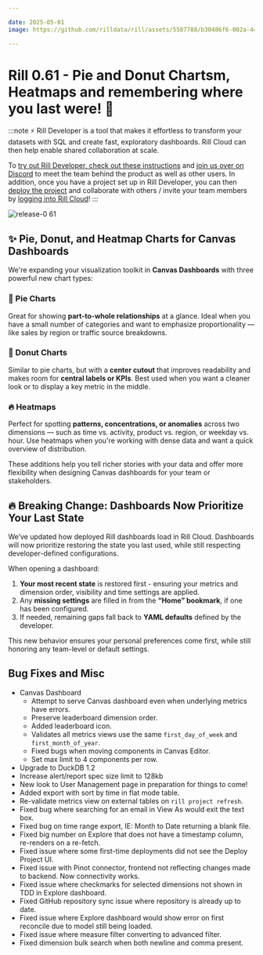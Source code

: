 ```yaml
---

date: 2025-05-01
image: https://github.com/rilldata/rill/assets/5587788/b30486f6-002a-445d-8a1b-955b6ec0066d

---
```


# Rill 0.61 - Pie and Donut Chartsm, Heatmaps and remembering where you last were! 👀

:::note
⚡ Rill Developer is a tool that makes it effortless to transform your datasets with SQL and create fast, exploratory dashboards. Rill Cloud can then help enable shared collaboration at scale.

To [try out Rill Developer, check out these instructions](/home/install) and [join us over on Discord](https://bit.ly/3bbcSl9) to meet the team behind the product as well as other users. In addition, once you have a project set up in Rill Developer, you can then [deploy the project](/deploy/deploy-dashboard) and collaborate with others / invite your team members by [logging into Rill Cloud](https://ui.rilldata.com)!
:::

![release-0 61](<https://cdn.rilldata.com/docs/release-notes/release-061.gif>)

## ✨ Pie, Donut, and Heatmap Charts for Canvas Dashboards
We're expanding your visualization toolkit in **Canvas Dashboards** with three powerful new chart types:

### 🥧 Pie Charts
Great for showing **part-to-whole relationships** at a glance. Ideal when you have a small number of categories and want to emphasize proportionality — like sales by region or traffic source breakdowns.

### 🍩 Donut Charts
Similar to pie charts, but with a **center cutout** that improves readability and makes room for **central labels or KPIs**. Best used when you want a cleaner look or to display a key metric in the middle.

### 🔥 Heatmaps
Perfect for spotting **patterns, concentrations, or anomalies** across two dimensions — such as time vs. activity, product vs. region, or weekday vs. hour. Use heatmaps when you're working with dense data and want a quick overview of distribution.

These additions help you tell richer stories with your data and offer more flexibility when designing Canvas dashboards for your team or stakeholders.


## 🔥 Breaking Change: Dashboards Now Prioritize Your Last State
We’ve updated how deployed Rill dashboards load in Rill Cloud. Dashboards will now prioritize restoring the state you last used, while still respecting developer-defined configurations.

When opening a dashboard:

1. **Your most recent state** is restored first - ensuring your metrics and dimension order, visibility and time settings are applied.
2. Any **missing settings** are filled in from the **“Home” bookmark**, if one has been configured.
3. If needed, remaining gaps fall back to **YAML defaults** defined by the developer.

This new behavior ensures your personal preferences come first, while still honoring any team-level or default settings.


## Bug Fixes and Misc
- Canvas Dashboard
  - Attempt to serve Canvas dashboard even when underlying metrics have errors.
  - Preserve leaderboard dimension order.
  - Added leaderboard icon.
  - Validates all metrics views use the same `first_day_of_week` and `first_month_of_year`.
  - Fixed bugs when moving components in Canvas Editor.
  - Set max limit to 4 components per row.
- Upgrade to DuckDB 1.2
- Increase alert/report spec size limit to 128kb
- New look to User Management page in preparation for things to come! 
- Added export with sort by time in flat mode table.
- Re-validate metrics view on external tables on `rill project refresh`.
- Fixed bug where searching for an email in View As would exit the text box.
- Fixed bug on time range export, IE: Month to Date returning a blank file.
- Fixed big number on Explore that does not have a timestamp column, re-renders on a re-fetch.
- Fixed issue where some first-time deployments did not see the Deploy Project UI.
- Fixed issue with Pinot connector, frontend not reflecting changes made to backend. Now connectivity works.
- Fixed issue where checkmarks for selected dimensions not shown in TDD in Explore dashboard.
- Fixed GitHub repository sync issue where repository is already up to date. 
- Fixed issue where Explore dashboard would show error on first reconcile due to model still being loaded. 
- Fixed issue where measure filter converting to advanced filter.
- Fixed dimension bulk search when both newline and comma present.
